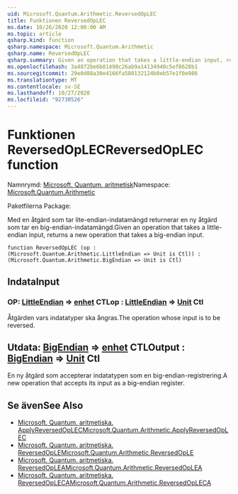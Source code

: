 ```yaml
---
uid: Microsoft.Quantum.Arithmetic.ReversedOpLEC
title: Funktionen ReversedOpLEC
ms.date: 10/26/2020 12:00:00 AM
ms.topic: article
qsharp.kind: function
qsharp.namespace: Microsoft.Quantum.Arithmetic
qsharp.name: ReversedOpLEC
qsharp.summary: Given an operation that takes a little-endian input, returns a new operation that takes a big-endian input.
ms.openlocfilehash: 3a4872be6b81498c26ab9a14134940c5ef8628b1
ms.sourcegitcommit: 29e0d88a30e4166fa580132124b0eb57e1f0e986
ms.translationtype: MT
ms.contentlocale: sv-SE
ms.lasthandoff: 10/27/2020
ms.locfileid: "92730526"
---
```

# <a name="reversedoplec-function"></a><span data-ttu-id="d26b7-102">Funktionen ReversedOpLEC</span><span class="sxs-lookup"><span data-stu-id="d26b7-102">ReversedOpLEC function</span></span>

<span data-ttu-id="d26b7-103">Namnrymd: [Microsoft. Quantum. aritmetisk](xref:Microsoft.Quantum.Arithmetic)</span><span class="sxs-lookup"><span data-stu-id="d26b7-103">Namespace: [Microsoft.Quantum.Arithmetic](xref:Microsoft.Quantum.Arithmetic)</span></span>

<span data-ttu-id="d26b7-104">Paketfilerna [](https://nuget.org/packages/)</span><span class="sxs-lookup"><span data-stu-id="d26b7-104">Package: [](https://nuget.org/packages/)</span></span>


<span data-ttu-id="d26b7-105">Med en åtgärd som tar lite-endian-indatamängd returnerar en ny åtgärd som tar en big-endian-indatamängd.</span><span class="sxs-lookup"><span data-stu-id="d26b7-105">Given an operation that takes a little-endian input, returns a new operation that takes a big-endian input.</span></span>

```qsharp
function ReversedOpLEC (op : (Microsoft.Quantum.Arithmetic.LittleEndian => Unit is Ctl)) : (Microsoft.Quantum.Arithmetic.BigEndian => Unit is Ctl)
```


## <a name="input"></a><span data-ttu-id="d26b7-106">Indata</span><span class="sxs-lookup"><span data-stu-id="d26b7-106">Input</span></span>

### <a name="op--littleendian--unit-ctl"></a><span data-ttu-id="d26b7-107">OP: [LittleEndian](xref:Microsoft.Quantum.Arithmetic.LittleEndian) => [enhet](xref:microsoft.quantum.lang-ref.unit) CTL</span><span class="sxs-lookup"><span data-stu-id="d26b7-107">op : [LittleEndian](xref:Microsoft.Quantum.Arithmetic.LittleEndian) => [Unit](xref:microsoft.quantum.lang-ref.unit) Ctl</span></span>

<span data-ttu-id="d26b7-108">Åtgärden vars indatatyper ska ångras.</span><span class="sxs-lookup"><span data-stu-id="d26b7-108">The operation whose input is to be reversed.</span></span>



## <a name="output--bigendian--unit-ctl"></a><span data-ttu-id="d26b7-109">Utdata: [BigEndian](xref:Microsoft.Quantum.Arithmetic.BigEndian) => [enhet](xref:microsoft.quantum.lang-ref.unit) CTL</span><span class="sxs-lookup"><span data-stu-id="d26b7-109">Output : [BigEndian](xref:Microsoft.Quantum.Arithmetic.BigEndian) => [Unit](xref:microsoft.quantum.lang-ref.unit) Ctl</span></span>

<span data-ttu-id="d26b7-110">En ny åtgärd som accepterar indatatypen som en big-endian-registrering.</span><span class="sxs-lookup"><span data-stu-id="d26b7-110">A new operation that accepts its input as a big-endian register.</span></span>

## <a name="see-also"></a><span data-ttu-id="d26b7-111">Se även</span><span class="sxs-lookup"><span data-stu-id="d26b7-111">See Also</span></span>

- [<span data-ttu-id="d26b7-112">Microsoft. Quantum. aritmetiska. ApplyReversedOpLEC</span><span class="sxs-lookup"><span data-stu-id="d26b7-112">Microsoft.Quantum.Arithmetic.ApplyReversedOpLEC</span></span>](xref:Microsoft.Quantum.Arithmetic.ApplyReversedOpLEC)
- [<span data-ttu-id="d26b7-113">Microsoft. Quantum. aritmetiska. ReversedOpLE</span><span class="sxs-lookup"><span data-stu-id="d26b7-113">Microsoft.Quantum.Arithmetic.ReversedOpLE</span></span>](xref:Microsoft.Quantum.Arithmetic.ReversedOpLE)
- [<span data-ttu-id="d26b7-114">Microsoft. Quantum. aritmetiska. ReversedOpLEA</span><span class="sxs-lookup"><span data-stu-id="d26b7-114">Microsoft.Quantum.Arithmetic.ReversedOpLEA</span></span>](xref:Microsoft.Quantum.Arithmetic.ReversedOpLEA)
- [<span data-ttu-id="d26b7-115">Microsoft. Quantum. aritmetiska. ReversedOpLECA</span><span class="sxs-lookup"><span data-stu-id="d26b7-115">Microsoft.Quantum.Arithmetic.ReversedOpLECA</span></span>](xref:Microsoft.Quantum.Arithmetic.ReversedOpLECA)